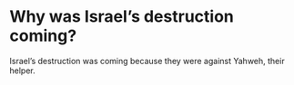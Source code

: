 # Why was Israel’s destruction coming?

Israel’s destruction was coming because they were against Yahweh, their helper.
